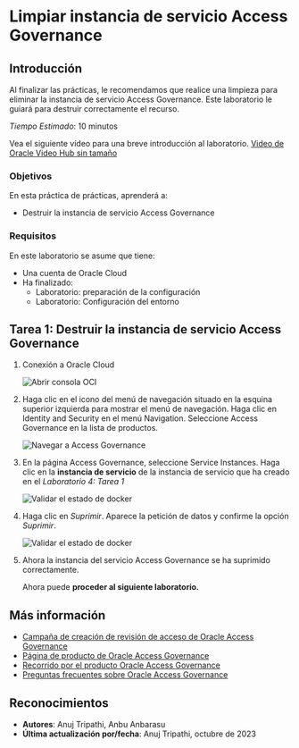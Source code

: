 # Limpiar instancia de servicio Access Governance

## Introducción

Al finalizar las prácticas, le recomendamos que realice una limpieza para eliminar la instancia de servicio Access Governance. Este laboratorio le guiará para destruir correctamente el recurso.

_Tiempo Estimado_: 10 minutos

Vea el siguiente vídeo para una breve introducción al laboratorio. [Video de Oracle Video Hub sin tamaño](videohub:1_ixwlapkq)

### Objetivos

En esta práctica de prácticas, aprenderá a:

*   Destruir la instancia de servicio Access Governance

### Requisitos

En este laboratorio se asume que tiene:

*   Una cuenta de Oracle Cloud
*   Ha finalizado:
    *   Laboratorio: preparación de la configuración
    *   Laboratorio: Configuración del entorno

## Tarea 1: Destruir la instancia de servicio Access Governance

1.  Conexión a Oracle Cloud
    
    ![Abrir consola OCI](images/open-oci-console.png)
    
2.  Haga clic en el icono del menú de navegación situado en la esquina superior izquierda para mostrar el menú de navegación. Haga clic en Identity and Security en el menú Navigation. Seleccione Access Governance en la lista de productos.
    
    ![Navegar a Access Governance](images/access-governance.png)
    
3.  En la página Access Governance, seleccione Service Instances. Haga clic en la **instancia de servicio** de la instancia de servicio que ha creado en el _Laboratorio 4: Tarea 1_
    
    ![Validar el estado de docker](images/service-instance.png)
    
4.  Haga clic en _Suprimir_. Aparece la petición de datos y confirme la opción _Suprimir_.
    
    ![Validar el estado de docker](images/delete-service-instance.png)
    
5.  Ahora la instancia del servicio Access Governance se ha suprimido correctamente.
    
    Ahora puede **proceder al siguiente laboratorio.**
    

## Más información

*   [Campaña de creación de revisión de acceso de Oracle Access Governance](https://docs.oracle.com/en/cloud/paas/access-governance/pdapg/index.html)
*   [Página de producto de Oracle Access Governance](https://www.oracle.com/security/cloud-security/access-governance/)
*   [Recorrido por el producto Oracle Access Governance](https://www.oracle.com/webfolder/s/quicktours/paas/pt-sec-access-governance/index.html)
*   [Preguntas frecuentes sobre Oracle Access Governance](https://www.oracle.com/security/cloud-security/access-governance/faq/)

## Reconocimientos

*   **Autores**: Anuj Tripathi, Anbu Anbarasu
*   **Última actualización por/fecha**: Anuj Tripathi, octubre de 2023